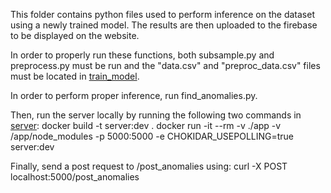 This folder contains python files used to perform inference on the dataset using a newly trained model. The results are then uploaded to the firebase to be displayed on the website.

In order to properly run these functions, both subsample.py and preprocess.py must be run and the "data.csv" and "preproc_data.csv" files must be located in [train_model](../train_model/).

In order to perform proper inference, run find_anomalies.py.

Then, run the server locally by running the following two commands in [server](../):
docker build -t server:dev .
docker run -it --rm -v ./app -v /app/node_modules -p 5000:5000 -e CHOKIDAR_USEPOLLING=true server:dev

Finally, send a post request to /post_anomalies using:
curl -X POST localhost:5000/post_anomalies
